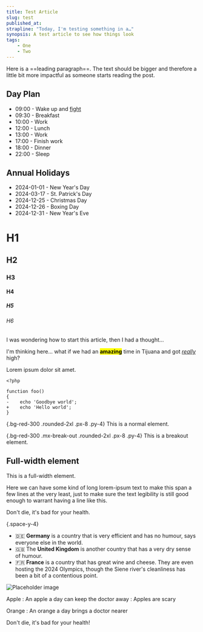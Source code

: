 ```yaml
---
title: Test Article
slug: test
published_at: 
strapline: "Today, I'm testing something in a…"
synopsis: A test article to see how things look
tags:
    - One
    - Two
---
```


Here is a ==leading paragraph==. The text should be bigger and therefore a little bit more impactful as someone starts reading the post.

## Day Plan

- 09:00 - Wake up and <u>fight</u>
- 09:30 - Breakfast
- 10:00 - Work
- 12:00 - Lunch
- 13:00 - Work
- 17:00 - Finish work
- 18:00 - Dinner
- 22:00 - Sleep

## Annual Holidays

- 2024-01-01 - New Year's Day
- 2024-03-17 - St. Patrick's Day
- 2024-12-25 - Christmas Day
- 2024-12-26 - Boxing Day
- 2024-12-31 - New Year's Eve


# H1
## H2
### H3
#### H4
##### H5
###### H6

I was wondering how to start this article, then I had a thought...

<x-thought>I'm thinking here... what if we had an <mark>**amazing**</mark> time in Tijuana and got <u>_really_</u> high?</x-thought>

<p>Lorem ipsum dolor sit amet.</p>

```php{3}{5,6}
<?php

function foo()
{
-    echo 'Goodbye world';
+    echo 'Hello world';
}
```

{.bg-red-300 .rounded-2xl .px-8 .py-4}
This is a normal element.

{.bg-red-300 .mx-break-out .rounded-2xl .px-8 .py-4}
This is a breakout element.

<div class="bg-blue-300 text-blue-900 mx-full py-16 my-16 px-8 full-width-quote">
<div class="container mx-auto max-w-3xl">
<h2>Full-width element</h2>

This is a full-width element.

Here we can have some kind of long lorem-ipsum text to make this span a few lines at the very least, just to make sure the text legibility is still good enough to warrant having a line like this.
</div>
</div>

<x-quote name="Liam Hammett" title="Tech Lead" avatar-url="https://res.cloudinary.com/liam/image/upload/v1675208772/liamhammett.com/avatar.jpg">Don't die, it's bad for your health.</x-quote>

{.space-y-4}
- 🇩🇪 **Germany** is a country that is very efficient and has no humour, says everyone else in the world.
- 🇬🇧 The **United Kingdom** is another country that has a very dry sense of humour.
- 🇫🇷 **France** is a country that has great wine and cheese. They are even hosting the 2024 Olympics, though the Siene river's cleanliness has been a bit of a contentious point.

![Placeholder image](https://placehold.it/400x400)

Apple
:    An apple a day can keep the doctor away
:    Apples are scary

Orange
:    An orange a day brings a doctor nearer

<x-quote name="Liam Hammett" title="Tech Lead" avatar-url="https://placehold.it/100x100">Don't die, it's bad for your health!</x-quote>
